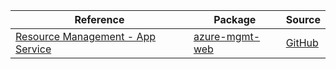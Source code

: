 | Reference | Package | Source |
|---|---|---|
|[Resource Management - App Service](mgmt-web-readme.md)|[azure-mgmt-web](https://pypi.org/project/azure-mgmt-web)|[GitHub](https://github.com/Azure/azure-sdk-for-python/blob/main/sdk/appservice/azure-mgmt-web)|
